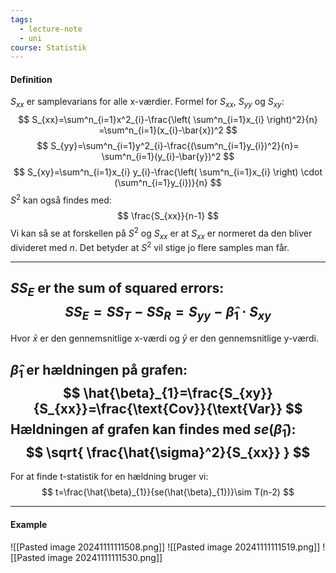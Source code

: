 ```yaml
---
tags:
  - lecture-note
  - uni
course: Statistik
---
```

#### Definition
$S_{xx}$ er samplevarians for alle x-værdier.
Formel for $S_{xx}$, $S_{yy}$ og $S_{xy}$:
$$
S_{xx}=\sum^n_{i=1}x^2_{i}-\frac{\left( \sum^n_{i=1}x_{i} \right)^2}{n}
=\sum^n_{i=1}(x_{i}-\bar{x})^2
$$
$$
S_{yy}=\sum^n_{i=1}y^2_{i}-\frac{(\sum^n_{i=1}y_{i})^2}{n}=
\sum^n_{i=1}(y_{i}-\bar{y})^2
$$
$$
S_{xy}=\sum^n_{i=1}x_{i} y_{i}-\frac{\left( \sum^n_{i=1}x_{i} \right) \cdot (\sum^n_{i=1}y_{i})}{n}
$$
$S^2$ kan også findes med:
$$
\frac{S_{xx}}{n-1}
$$
Vi kan så se at forskellen på $S^2$ og $S_{xx}$ er at $S_{xx}$ er normeret da den bliver divideret med $n$. Det betyder at $S^2$ vil stige jo flere samples man får.

---
$SS_{E}$ er the sum of squared errors:
$$
SS_{E}=SS_{T}-SS_{R}=S_{yy}-\hat{\beta}_{1} \cdot S_{xy}
$$
---
Hvor $\bar{x}$ er den gennemsnitlige x-værdi og $\bar{y}$ er den gennemsnitlige y-værdi.

$\hat{\beta}_{1}$ er hældningen på grafen:
$$
\hat{\beta}_{1}=\frac{S_{xy}}{S_{xx}}=\frac{\text{Cov}}{\text{Var}}
$$
Hældningen af grafen kan findes med $se(\hat{\beta}_{1})$:
$$
\sqrt{ \frac{\hat{\sigma}^2}{S_{xx}} }
$$
---
For at finde t-statistik for en hældning bruger vi:
$$
t=\frac{\hat{\beta}_{1}}{se(\hat{\beta}_{1})}\sim T(n-2)
$$

---


#### Example
![[Pasted image 20241111111508.png]]
![[Pasted image 20241111111519.png]]
![[Pasted image 20241111111530.png]]

